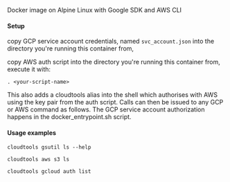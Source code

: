 Docker image on Alpine Linux with Google SDK and AWS CLI

#### Setup

copy GCP service account credentials, named `svc_account.json` into the directory you're running this container from,

copy AWS auth script into the directory you're running this container from, execute it with: 

```
. <your-script-name>
```
This also adds a cloudtools alias into the shell which authorises with AWS using the key pair from the auth script. Calls can then be issued to any GCP or AWS command as follows. 
The GCP service account authorization happens in the docker_entrypoint.sh script.

#### Usage examples

```
cloudtools gsutil ls --help
```
```
cloudtools aws s3 ls 
```
```
cloudtools gcloud auth list
```


